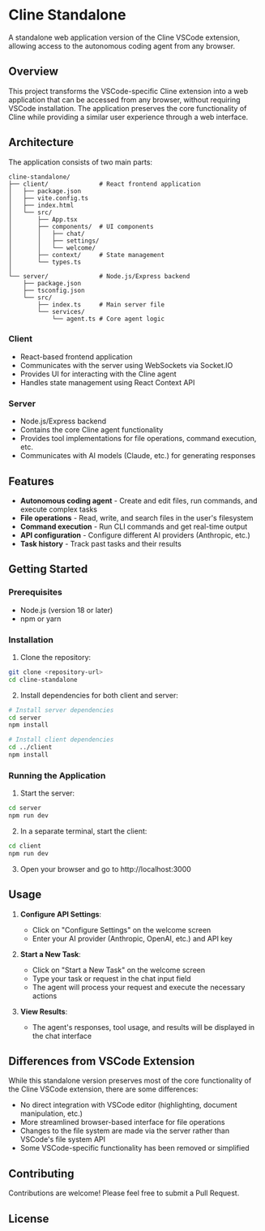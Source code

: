# Cline Standalone

A standalone web application version of the Cline VSCode extension, allowing access to the autonomous coding agent from any browser.

## Overview

This project transforms the VSCode-specific Cline extension into a web application that can be accessed from any browser, without requiring VSCode installation. The application preserves the core functionality of Cline while providing a similar user experience through a web interface.

## Architecture

The application consists of two main parts:

```
cline-standalone/
├── client/              # React frontend application
│   ├── package.json
│   ├── vite.config.ts
│   ├── index.html
│   └── src/
│       ├── App.tsx
│       ├── components/  # UI components
│       │   ├── chat/
│       │   ├── settings/
│       │   └── welcome/
│       ├── context/     # State management
│       └── types.ts
│
└── server/              # Node.js/Express backend
    ├── package.json
    ├── tsconfig.json
    └── src/
        ├── index.ts     # Main server file
        └── services/
            └── agent.ts # Core agent logic
```

### Client

- React-based frontend application
- Communicates with the server using WebSockets via Socket.IO
- Provides UI for interacting with the Cline agent
- Handles state management using React Context API

### Server

- Node.js/Express backend
- Contains the core Cline agent functionality
- Provides tool implementations for file operations, command execution, etc.
- Communicates with AI models (Claude, etc.) for generating responses

## Features

- **Autonomous coding agent** - Create and edit files, run commands, and execute complex tasks
- **File operations** - Read, write, and search files in the user's filesystem
- **Command execution** - Run CLI commands and get real-time output
- **API configuration** - Configure different AI providers (Anthropic, etc.)
- **Task history** - Track past tasks and their results

## Getting Started

### Prerequisites

- Node.js (version 18 or later)
- npm or yarn

### Installation

1. Clone the repository:
```bash
git clone <repository-url>
cd cline-standalone
```

2. Install dependencies for both client and server:
```bash
# Install server dependencies
cd server
npm install

# Install client dependencies
cd ../client
npm install
```

### Running the Application

1. Start the server:
```bash
cd server
npm run dev
```

2. In a separate terminal, start the client:
```bash
cd client
npm run dev
```

3. Open your browser and go to http://localhost:3000

## Usage

1. **Configure API Settings**:
   - Click on "Configure Settings" on the welcome screen
   - Enter your AI provider (Anthropic, OpenAI, etc.) and API key

2. **Start a New Task**:
   - Click on "Start a New Task" on the welcome screen
   - Type your task or request in the chat input field
   - The agent will process your request and execute the necessary actions

3. **View Results**:
   - The agent's responses, tool usage, and results will be displayed in the chat interface

## Differences from VSCode Extension

While this standalone version preserves most of the core functionality of the Cline VSCode extension, there are some differences:

- No direct integration with VSCode editor (highlighting, document manipulation, etc.)
- More streamlined browser-based interface for file operations
- Changes to the file system are made via the server rather than VSCode's file system API
- Some VSCode-specific functionality has been removed or simplified

## Contributing

Contributions are welcome! Please feel free to submit a Pull Request.

## License
